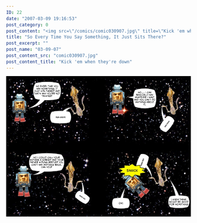 ```yaml
---
ID: 22
date: "2007-03-09 19:16:53"
post_category: 0
post_content: "<img src=\"/comics/comic030907.jpg\" title=\"Kick 'em when they're down\"/>"
title: "So Every Time You Say Something, It Just Sits There?"
post_excerpt: ""
post_name: "03-09-07"
post_content_src: "comic030907.jpg"
post_content_title: "Kick 'em when they're down"
---
```



[![Kick 'em when they're down](/comics-hi-res/comic030907.jpg)](/comics-hi-res/comic030907.jpg "Kick 'em when they're down")
